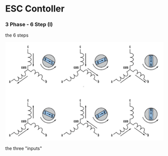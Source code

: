 # ESC Contoller

### 3 Phase - 6 Step  (I)
the 6 steps

![](src/esc6steps.png)

the three "inputs"

